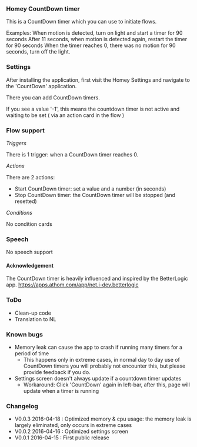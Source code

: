 ### Homey CountDown timer
This is a CountDown timer which you can use to initiate flows.

Examples: When motion is detected, turn on light and start a timer for 90 seconds
	  After 11 seconds, when motion is detected again, restart the timer for 90 seconds
	  When the timer reaches 0, there was no motion for 90 seconds, turn off the light.

### Settings
After installing the application, first visit the Homey Settings and navigate to the 'CountDown' application.

There you can add CountDown timers.
 
If you see a value '-1', this means the countdown timer is not active and waiting to be set ( via an action card in the flow )

### Flow support

*Triggers* 

There is 1 trigger: when a CountDown timer reaches 0. 

*Actions*

There are 2 actions:

- Start CountDown timer: set a value and a number (in seconds)
- Stop CountDown timer: the CountDown timer will be stopped (and resetted)

*Conditions*

No condition cards

### Speech

No speech support

#### Acknowledgement

The CountDown timer is heavily influenced and inspired by the BetterLogic app. https://apps.athom.com/app/net.i-dev.betterlogic

### ToDo

- Clean-up code
- Translation to NL

### Known bugs

- Memory leak can cause the app to crash if running many timers for a period of time
    - This happens only in extreme cases, in normal day to day use of CountDown timers you will probably not encounter this, but please provide feedback if you do. 
- Settings screen doesn't always update if a countdown timer updates
    - Workaround: Click 'CountDown' again in left-bar, after this, page will update when a timer is running

### Changelog

- V0.0.3 2016-04-18 : Optimized memory & cpu usage: the memory leak is largely eliminated, only occurs in extreme cases
- V0.0.2 2016-04-16 : Optimized settings screen
- V0.0.1 2016-04-15 : First public release 
